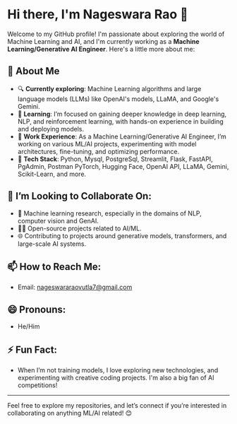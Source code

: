 # Hi there, I'm Nageswara Rao 👋

Welcome to my GitHub profile! I'm passionate about exploring the world of Machine Learning and AI, and I'm currently working as a **Machine Learning/Generative AI Engineer**. Here's a little more about me:

## 👀 About Me
- 🔍 **Currently exploring**: Machine Learning algorithms and large language models (LLMs) like OpenAI's models, LLaMA, and Google's Gemini.
- 🌱 **Learning**: I’m focused on gaining deeper knowledge in deep learning, NLP, and reinforcement learning, with hands-on experience in building and deploying models.
- 💼 **Work Experience**: As a Machine Learning/Generative AI Engineer, I’m working on various ML/AI projects, experimenting with model architectures, fine-tuning, and optimizing performance.
- 🤖 **Tech Stack**: Python, Mysql, PostgreSql, Streamlit, Flask, FastAPI, PgAdmin, Postman PyTorch, Hugging Face, OpenAI API, LLaMA, Gemini, Scikit-Learn, and more.

## 💞️ I’m Looking to Collaborate On:
- 🔬 Machine learning research, especially in the domains of NLP, computer vision and GenAI.
- 🧑‍💻 Open-source projects related to AI/ML.
- 🌐 Contributing to projects around generative models, transformers, and large-scale AI systems.

## 📫 How to Reach Me:
- Email: nageswararaovutla7@gmail.com

## 😄 Pronouns:
- He/Him

## ⚡ Fun Fact:
- When I’m not training models, I love exploring new technologies, and experimenting with creative coding projects. I'm also a big fan of AI competitions!

---

Feel free to explore my repositories, and let’s connect if you’re interested in collaborating on anything ML/AI related! 😊
